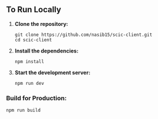 ## To Run Locally

1. **Clone the repository:**

   ```
   git clone https://github.com/nasib15/scic-client.git
   cd scic-client
   ```

2. **Install the dependencies:**

   ```
   npm install
   ```

3. **Start the development server:**

   ```
   npm run dev
   ```

### Build for Production:

```
npm run build
```
